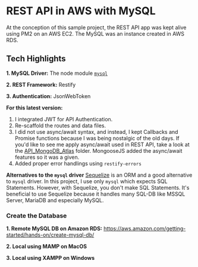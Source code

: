 # REST API in AWS with MySQL

At the conception of this sample project, the REST API app was kept alive using PM2 on an AWS EC2. The MySQL was an instance created in AWS RDS.

## Tech Highlights
**1. MySQL Driver:** The node module [`mysql`](https://github.com/mysqljs/mysql#readme)

**2. REST Framework:** Restify

**3. Authentication:** JsonWebToken


**For this latest version:**
1. I integrated JWT for API Authentication.
2. Re-scaffold the routes and data files.
3. I did not use async/await syntax, and instead, I kept Callbacks and Promise functions because I was being nostalgic of the old days. If you'd like to see me apply async/await used in REST API, take a look at the [API_MongoDB_Atlas](https://github.com/junerockwell/REST_NodeJS_API_Samples/tree/master/API_MongoDB_Atlas) folder. MongooseJS added the async/await features so it was a given.
4. Added proper error handlings using `restify-errors`

**Alternatives to the `mysql` driver**
[Sequelize](https://github.com/sequelize/sequelize) is an ORM and a good alternative to `mysql` driver. In this project, I use only `mysql` which expects SQL Statements. However, with Sequelize, you don't make SQL Statements. It's beneficial to use Sequelize because it handles many SQL-DB like MSSQL Server, MariaDB and especially MySQL.

### Create the Database
**1. Remote MySQL DB on Amazon RDS:** https://aws.amazon.com/getting-started/hands-on/create-mysql-db/

**2. Local using MAMP on MacOS**

**3. Local using XAMPP on Windows**
